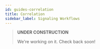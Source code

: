 ```yaml
---
id: guides-correlation
title: Correlation 
sidebar_label: Signaling Workflows
---
```


> **UNDER CONSTRUCTION**
>
> We're working on it. Check back soon!